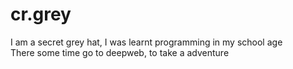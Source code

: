 # cr.grey

<body>I am a secret grey hat, I was learnt programming in my school age</br>
There some time go to deepweb, to take a adventure</br>



</body>
